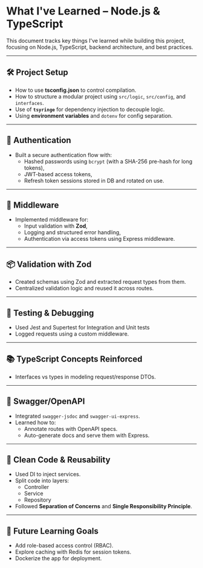 # What I've Learned – Node.js & TypeScript

This document tracks key things I've learned while building this project, focusing on Node.js, TypeScript, backend architecture, and best practices.

---

## 🛠️ Project Setup

- How to use **tsconfig.json** to control compilation.
- How to structure a modular project using `src/logic`, `src/config`, and `interfaces`.
- Use of **`tsyringe`** for dependency injection to decouple logic.
- Using **environment variables** and `dotenv` for config separation.

---

## 🔐 Authentication

- Built a secure authentication flow with:
  - Hashed passwords using `bcrypt` (with a SHA-256 pre-hash for long tokens),
  - JWT-based access tokens,
  - Refresh token sessions stored in DB and rotated on use.

---

## 🧰 Middleware

- Implemented middleware for:
  - Input validation with **Zod**,
  - Logging and structured error handling,
  - Authentication via access tokens using Express middleware.

---

## 📦 Validation with Zod

- Created schemas using Zod and extracted request types from them.
- Centralized validation logic and reused it across routes.

---

## 🧪 Testing & Debugging

- Used Jest and Supertest for Integration and Unit tests
- Logged requests using a custom middleware.

---

## 📚 TypeScript Concepts Reinforced

- Interfaces vs types in modeling request/response DTOs.

---

## 📘 Swagger/OpenAPI

- Integrated `swagger-jsdoc` and `swagger-ui-express`.
- Learned how to:
  - Annotate routes with OpenAPI specs.
  - Auto-generate docs and serve them with Express.

---

## 🧼 Clean Code & Reusability

- Used DI to inject services.
- Split code into layers:
  - Controller
  - Service
  - Repository
- Followed **Separation of Concerns** and **Single Responsibility Principle**.

---

## 🚀 Future Learning Goals

- Add role-based access control (RBAC).
- Explore caching with Redis for session tokens.
- Dockerize the app for deployment.
